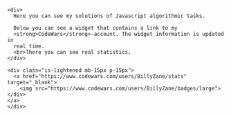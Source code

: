 <!DOCTYPE html>
<html lang="en">
  <head>
    <meta charset="UTF-8">
    <meta name="viewport" content="width=device-width, initial-scale=1.0">
  </head>
  <body>

    <div>
      Here you can see my solutions of Javascript algorithmic tasks.

      Below you can see a widget that contains a link to my
      <strong>CodeWars</strong>-account. The widget information is updated in
      real time.
      <br>There you can see real statistics.
    </div>

    <div class="is-lightened mb-15px p-15px">
      <a href="https://www.codewars.com/users/BillyZane/stats" target="_blank">
        <img src="https://www.codewars.com/users/BillyZane/badges/large">
    </div>
    </a>
    </div>

  </body>
</html>

